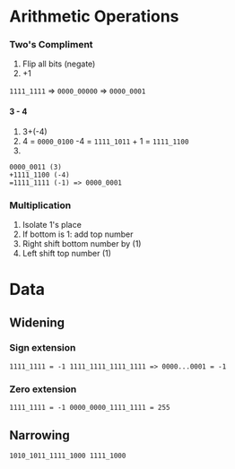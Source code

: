 # Arithmetic Operations

### Two's Compliment

1. Flip all bits (negate)
2. +1

`1111_1111` => `0000_00000` => `0000_0001`

#### 3 - 4
1. 3+(-4)
2. 4 = `0000_0100`
 -4 = `1111_1011` + 1 = `1111_1100`
3.
 ```
 0000_0011 (3)
+1111_1100 (-4)
=1111_1111 (-1) => 0000_0001
```

### Multiplication
1. Isolate 1's place
2. If bottom is 1: add top number
3. Right shift bottom number by (1)
4. Left shift top number (1)

# Data

## Widening
### Sign extension
`
          1111_1111 = -1
1111_1111_1111_1111 => 0000...0001 = -1
`
### Zero extension
`
          1111_1111 = -1
0000_0000_1111_1111 = 255
`
## Narrowing
`
1010_1011_1111_1000
          1111_1000
`
